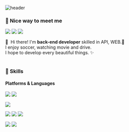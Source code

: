 ![header](https://capsule-render.vercel.app/api?type=waving&color=auto&height=300&section=header&text=HYEON&fontSize=90)

### 🤞 Nice way to meet me
<p>
<a href="https://hyeounstory.tistory.com/" target="_blank"><img src="https://img.shields.io/badge/Tech_Blog-DD0B78?style=flat-square&logo=GitHub%20Sponsors&logoColor=white"/></a>
  <a href="https://www.linkedin.com/in/cowkite/" target="_blank"><img src="https://img.shields.io/badge/HyeonJang-0A66C2?style=flat-square&logo=Linkedin&logoColor=white"/></a>
  <a href="mailto:iscowkite@gmail.com" target="_blank"><img src="https://img.shields.io/badge/fkskenf@naver.com-EA4335?style=flat-square&logo=Gmail&logoColor=white"/></a>
</p>

<p>
  👋&nbsp; Hi there! I'm <b>back-end developer</b> skilled in API, WEB.🚀<br/>
  I enjoy soccer, watching movie and drive.<br/>
  I hope to develop every beautiful things. ✨ <br/><br/>
</p>


### 💪 Skills
#### Platforms & Languages
<p>
  <img src="https://img.shields.io/badge/Spring-6DB33F?style=flat-square&logo=Spring&logoColor=white"/>
  <img src="https://img.shields.io/badge/Spring Boot-6DB33F?style=flat-square&logo=Spring Boot&logoColor=white"/>
</p>
<p>
  <img src="https://img.shields.io/badge/Java-007396?style=flat-square&logo=Java&logoColor=white"/>
</p>
<p>
  <img src="https://img.shields.io/badge/MySQL-4479A1?style=flat-square&logo=mssql&logoColor=white"/>
  <img src="https://img.shields.io/badge/MariaDB-003545?style=flat-square&logo=mssql&logoColor=white"/>
  <img src="https://img.shields.io/badge/PostgreSQL-4169E1?style=flat-square&logo=mssql&logoColor=white"/>
</p>
<p>
  <img src="https://img.shields.io/badge/Jenkins-D24939?style=flat-square&logo=Jenkins&logoColor=white"/>
    <img src="https://img.shields.io/badge/Postman-FF6C37?style=flat-square&logo=Jenkins&logoColor=white"/>
</p>
